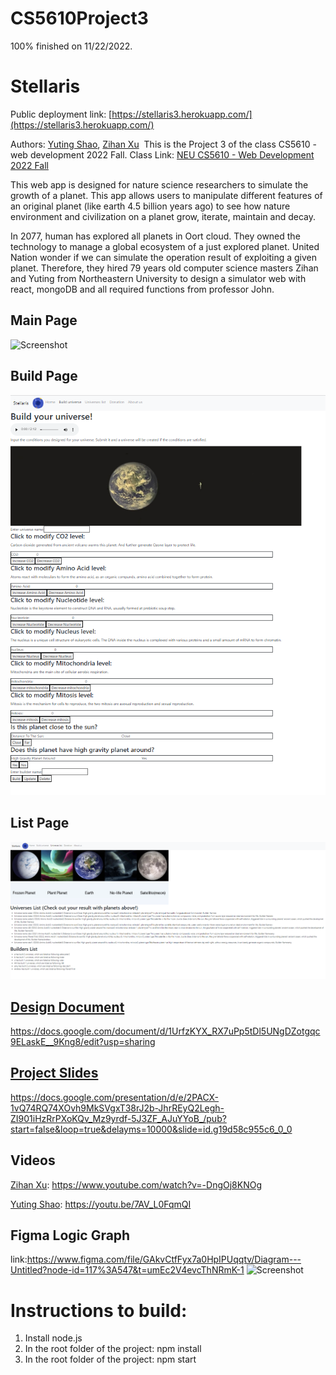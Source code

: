 # CS5610Project3
100% finished on 11/22/2022.
# Stellaris
Public deployment link: [https://stellaris3.herokuapp.com/](https://stellaris3.herokuapp.com/)

Authors: [Yuting Shao](https://Yuting-Shao.github.io), [Zihan Xu](https://personal-web.hro1.repl.co/)
​
This is the Project 3 of the class CS5610 - web development 2022 Fall.
Class Link: [NEU CS5610 - Web Development 2022 Fall](https://johnguerra.co/classes/webDevelopment_fall_2022/)
​

This web app is designed for nature science researchers to simulate the growth of a planet. This app allows users to manipulate different features of an original planet (like earth 4.5 billion years ago) to see how nature environment and civilization on a planet grow, iterate, maintain and decay.

In 2077, human has explored all planets in Oort cloud. They owned the technology to manage a global ecosystem of a just explored planet. 
  United Nation wonder if we can simulate the operation result of exploiting a given planet.
  Therefore, they hired 79 years old computer science masters Zihan and Yuting from Northeastern University to design a simulator web with react, mongoDB and all required functions from professor John.

## Main Page
![Screenshot](https://s2.loli.net/2022/11/16/nzRihpsF5N4Pcey.png)

## Build Page
![Screenshot](./screenshots/buildpage.png)

## List Page
![Screenshot](./screenshots/listpage.png)

## [Design Document](./designDocument.pdf)
https://docs.google.com/document/d/1UrfzKYX_RX7uPp5tDl5UNgDZotgqc9ELaskE__9Kng8/edit?usp=sharing

## [Project Slides](https://docs.google.com/presentation/d/e/2PACX-1vQ74RQ74XOvh9MkSVgxT38rJ2b-JhrREyQ2Legh-ZI901iHzRrPXoKQv_Mz9yrdf-5J3ZF_AJuYYoB_/pub?start=false&loop=true&delayms=10000&slide=id.g19d58c955c6_0_0)
https://docs.google.com/presentation/d/e/2PACX-1vQ74RQ74XOvh9MkSVgxT38rJ2b-JhrREyQ2Legh-ZI901iHzRrPXoKQv_Mz9yrdf-5J3ZF_AJuYYoB_/pub?start=false&loop=true&delayms=10000&slide=id.g19d58c955c6_0_0

## Videos
[Zihan Xu](https://www.youtube.com/watch?v=-DngOj8KNOg): https://www.youtube.com/watch?v=-DngOj8KNOg

[Yuting Shao](https://youtu.be/7AV_L0FqmQI): https://youtu.be/7AV_L0FqmQI

## Figma Logic Graph
link:https://www.figma.com/file/GAkvCtfFyx7a0HpIPUqqtv/Diagram---Untitled?node-id=117%3A547&t=umEc2V4evcThNRmK-1
![Screenshot](https://s2.loli.net/2022/11/16/Pq5hsRdOulBpEDJ.png)

# Instructions to build:
1. Install node.js
2. In the root folder of the project: npm install
3. In the root folder of the project: npm start
